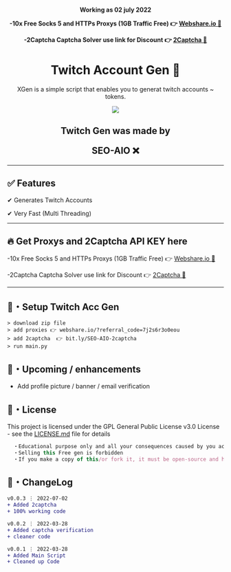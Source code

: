 <h4 align="center">

  Working as 02 july 2022

-10x Free Socks 5 and HTTPs Proxys (1GB Traffic Free) 👉 [Webshare.io 🔗](https://www.webshare.io/?referral_code=7j2s6r3o0eou)

-2Captcha Captcha Solver use link for Discount 👉 [2Captcha 🔗](https://bit.ly/SEO-AIO-2captcha)
</h4>

<h1 align="center">
  Twitch Account Gen 👻
</h1>

<p align="center">
  XGen is a simple script that enables you to generat twitch accounts ~ tokens.
</p>

<p align="center"> 
  <kbd>
<img src="https://cdn.discordapp.com/attachments/979841729538687017/980520605415768114/03-gflitch.jpg"></img>
  </kbd>
</p>

<h2 align="center">
  Twitch Gen was made by

SEO-AIO ❌

</h2>

---

## ✅ Features

✔ Generates Twitch Accounts

✔ Very Fast (Multi Threading)

---

## :fire: Get Proxys and 2Captcha API KEY here

-10x Free Socks 5 and HTTPs Proxys (1GB Traffic Free) 👉 [Webshare.io 🔗](https://www.webshare.io/?referral_code=7j2s6r3o0eou)

-2Captcha Captcha Solver use link for Discount 👉 [2Captcha 🔗](https://bit.ly/SEO-AIO-2captcha)

---

## 🚀・Setup Twitch Acc Gen

```sh-session
> download zip file
> add proxies 👉 webshare.io/?referral_code=7j2s6r3o0eou
> add 2captcha  👉 bit.ly/SEO-AIO-2captcha
> run main.py
```

## 🎉・Upcoming / enhancements

- Add profile picture / banner / email verification

## 📄・License

This project is licensed under the GPL General Public License v3.0 License - see the [LICENSE.md](./LICENSE) file for details
```js
  ・Educational purpose only and all your consequences caused by you actions is your responsibility
  ・Selling this Free gen is forbidden
  ・If you make a copy of this/or fork it, it must be open-source and have credits linking to this repo
```

## 💭・ChangeLog

```diff
v0.0.3 ⋮ 2022-07-02
+ Added 2captcha
+ 100% working code

v0.0.2 ⋮ 2022-03-28
+ Added captcha verification
+ cleaner code

v0.0.1 ⋮ 2022-03-28
+ Added Main Script
+ Cleaned up Code
```

